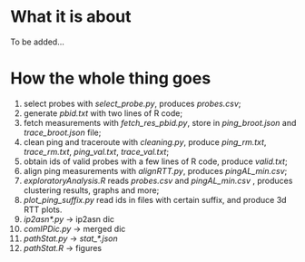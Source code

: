 # What it is about
To be added...

# How the whole thing goes
1. select probes with *select_probe.py*, produces *probes.csv*;
2. generate *pbid.txt* with two lines of R code;
3. fetch measurements with *fetch_res_pbid.py*, store in *ping_broot.json* and *trace_broot.json* file;
4. clean ping and traceroute with *cleaning.py*, produce *ping_rm.txt*, *trace_rm.txt*, *ping_val.txt*, *trace_val.txt*;
5. obtain ids of valid probes with a few lines of R code, produce *valid.txt*;
6. align ping measurements with *alignRTT.py*, produces *pingAL_min.csv*;
7. *exploratoryAnalysis.R* reads *probes.csv* and *pingAL_min.csv* , produces clustering results, graphs and more;
8. *plot_ping_suffix.py* read ids in files with certain suffix, and produce 3d RTT plots.
9. *ip2asn\*.py* -> ip2asn dic
10. *comIPDic.py* -> merged dic
11. *pathStat.py* -> *stat_\*.json*
12. *pathStat.R* -> figures
